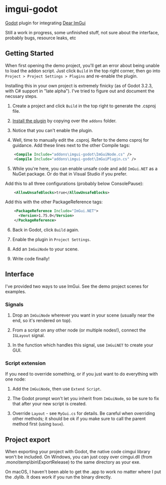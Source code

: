 # imgui-godot
[Godot](https://github.com/godotengine/godot) plugin for integrating [Dear ImGui](https://github.com/ocornut/imgui)

Still a work in progress, some unfinished stuff, not sure about the interface, probably bugs, resource leaks, etc

## Getting Started

When first opening the demo project, you'll get an error about being unable to load the addon script.
Just click `Build` in the top right corner, then go into `Project > Project Settings > Plugins` and
re-enable the plugin.

Installing this in your own project is extremely finicky (as of Godot 3.2.3, with C# support in "late alpha").
I've tried to figure out and document the necssary steps.

1. Create a project and click `Build` in the top right to generate the .csproj file.

2. [Install the plugin](https://docs.godotengine.org/en/stable/tutorials/plugins/editor/installing_plugins.html) by copying over the `addons` folder.

3. Notice that you can't enable the plugin.

4. Well, time to manually edit the .csproj. Refer to the demo csproj for guidance. Add these lines next to the other Compile tags:
```xml
    <Compile Include="addons\imgui-godot\ImGuiNode.cs" />
    <Compile Include="addons\imgui-godot\ImGuiPlugin.cs" />
```

5. While you're here, you can enable unsafe code and add `ImGui.NET` as a NuGet package. Or do that in Visual Studio if you prefer.

Add this to all three configurations (probably below ConsolePause):
```xml
    <AllowUnsafeBlocks>true</AllowUnsafeBlocks>
```

Add this with the other PackageReference tags:

```xml
    <PackageReference Include="ImGui.NET">
      <Version>1.75.0</Version>
    </PackageReference>
```

6. Back in Godot, click `Build` again.

7. Enable the plugin in `Project Settings`.

8. Add an `ImGuiNode` to your scene.

9. Write code finally!

## Interface

I've provided two ways to use ImGui. See the demo project scenes for examples.

### Signals

1. Drop an `ImGuiNode` wherever you want in your scene (usually near the end, so it's rendered on top).

2. From a script on any other node (or multiple nodes!), connect the `IGLayout` signal.

3. In the function which handles this signal, use `ImGuiNET` to create your GUI.

### Script extension

If you need to override something, or if you just want to do everything with one node:

1. Add the `ImGuiNode`, then use `Extend Script`.

2. The Godot prompt won't let you inherit from `ImGuiNode`, so be sure to fix that after your new script is created.

3. Override `Layout` - see `MyGui.cs` for details. Be careful when overriding other methods; it should be
ok if you make sure to call the parent method first (using `base`).

## Project export

When exporting your project with Godot, the native code cimgui library won't be included.
On Windows, you can just copy over cimgui.dll (from .mono\temp\bin\ExportRelease) to the same directory as your exe.

On macOS, I haven't been able to get the .app to work no matter where I put the .dylib. It does work if you run the binary directly.
